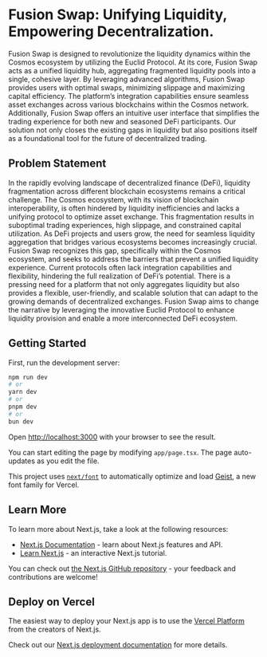 # Fusion Swap: Unifying Liquidity, Empowering Decentralization.
Fusion Swap is designed to revolutionize the liquidity dynamics within the Cosmos ecosystem by utilizing the Euclid Protocol. At its core, Fusion Swap acts as a unified liquidity hub, aggregating fragmented liquidity pools into a single, cohesive layer. By leveraging advanced algorithms, Fusion Swap provides users with optimal swaps, minimizing slippage and maximizing capital efficiency. The platform’s integration capabilities ensure seamless asset exchanges across various blockchains within the Cosmos network. Additionally, Fusion Swap offers an intuitive user interface that simplifies the trading experience for both new and seasoned DeFi participants. Our solution not only closes the existing gaps in liquidity but also positions itself as a foundational tool for the future of decentralized trading.

## Problem Statement
In the rapidly evolving landscape of decentralized finance (DeFi), liquidity fragmentation across different blockchain ecosystems remains a critical challenge. The Cosmos ecosystem, with its vision of blockchain interoperability, is often hindered by liquidity inefficiencies and lacks a unifying protocol to optimize asset exchange. This fragmentation results in suboptimal trading experiences, high slippage, and constrained capital utilization. As DeFi projects and users grow, the need for seamless liquidity aggregation that bridges various ecosystems becomes increasingly crucial. Fusion Swap recognizes this gap, specifically within the Cosmos ecosystem, and seeks to address the barriers that prevent a unified liquidity experience. Current protocols often lack integration capabilities and flexibility, hindering the full realization of DeFi’s potential. There is a pressing need for a platform that not only aggregates liquidity but also provides a flexible, user-friendly, and scalable solution that can adapt to the growing demands of decentralized exchanges. Fusion Swap aims to change the narrative by leveraging the innovative Euclid Protocol to enhance liquidity provision and enable a more interconnected DeFi ecosystem.

##

## Getting Started

First, run the development server:

```bash
npm run dev
# or
yarn dev
# or
pnpm dev
# or
bun dev
```

Open [http://localhost:3000](http://localhost:3000) with your browser to see the result.

You can start editing the page by modifying `app/page.tsx`. The page auto-updates as you edit the file.

This project uses [`next/font`](https://nextjs.org/docs/app/building-your-application/optimizing/fonts) to automatically optimize and load [Geist](https://vercel.com/font), a new font family for Vercel.

## Learn More

To learn more about Next.js, take a look at the following resources:

- [Next.js Documentation](https://nextjs.org/docs) - learn about Next.js features and API.
- [Learn Next.js](https://nextjs.org/learn) - an interactive Next.js tutorial.

You can check out [the Next.js GitHub repository](https://github.com/vercel/next.js) - your feedback and contributions are welcome!

## Deploy on Vercel

The easiest way to deploy your Next.js app is to use the [Vercel Platform](https://vercel.com/new?utm_medium=default-template&filter=next.js&utm_source=create-next-app&utm_campaign=create-next-app-readme) from the creators of Next.js.

Check out our [Next.js deployment documentation](https://nextjs.org/docs/app/building-your-application/deploying) for more details.
